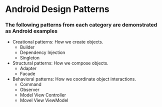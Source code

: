 # Android Design Patterns

### The following patterns from each category are demonstrated as Android examples

* Creational patterns: How we create objects.
    * Builder
    * Dependency Injection
    * Singleton
* Structural patterns: How we compose objects.
  * Adapter
  * Facade
* Behavioral patterns: How we coordinate object interactions.
  * Command
  * Observer
  * Model View Controller
  * Movel View ViewModel
